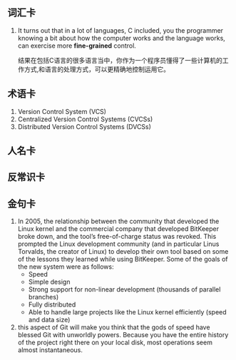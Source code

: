 ## 词汇卡

1. It turns out that in a lot of languages, C included, you the programmer knowing a bit about how the computer works and the language works, can exercise more **fine-grained** control.

   结果在包括C语言的很多语言当中，你作为一个程序员懂得了一些计算机的工作方式,和语言的处理方式，可以更精确地控制运用它。

## 术语卡

1. Version Control System (VCS)
2. Centralized Version Control Systems (CVCSs)
3. Distributed Version Control Systems (DVCSs)





## 人名卡



## 反常识卡



## 金句卡

1. In 2005, the relationship between the community that developed the Linux kernel and the commercial company that developed BitKeeper broke down, and the tool’s free-of-charge status was revoked. This prompted the Linux development community (and in particular Linus Torvalds, the creator of Linux) to develop their own tool based on some of the lessons they learned while using BitKeeper. Some of the goals of the new system were as follows:
   - Speed
   - Simple design
   - Strong support for non-linear development (thousands of parallel branches)
   - Fully distributed
   - Able to handle large projects like the Linux kernel efficiently (speed and data size)
2. this aspect of Git will make you think that the gods of speed have blessed Git with unworldly powers. Because you have the entire history of the project right there on your local disk, most operations seem almost instantaneous.